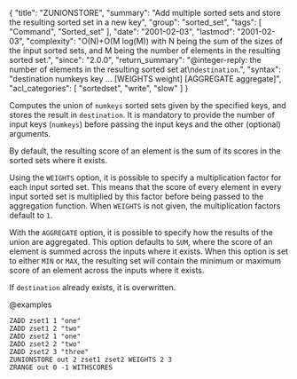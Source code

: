 {
  "title": "ZUNIONSTORE",
  "summary": "Add multiple sorted sets and store the resulting sorted set in a new key",
  "group": "sorted_set",
  "tags": [
    "Command",
    "Sorted_set"
  ],
  "date": "2001-02-03",
  "lastmod": "2001-02-03",
  "complexity": "O(N)+O(M log(M)) with N being the sum of the sizes of the input sorted sets, and M being the number of elements in the resulting sorted set.",
  "since": "2.0.0",
  "return_summary": "@integer-reply: the number of elements in the resulting sorted set at\n`destination`.",
  "syntax": "destination numkeys key ... [WEIGHTS weight] [AGGREGATE aggregate]",
  "acl_categories": [
    "sortedset",
    "write",
    "slow"
  ]
}

Computes the union of `numkeys` sorted sets given by the specified keys, and
stores the result in `destination`.
It is mandatory to provide the number of input keys (`numkeys`) before passing
the input keys and the other (optional) arguments.

By default, the resulting score of an element is the sum of its scores in the
sorted sets where it exists.

Using the `WEIGHTS` option, it is possible to specify a multiplication factor
for each input sorted set.
This means that the score of every element in every input sorted set is
multiplied by this factor before being passed to the aggregation function.
When `WEIGHTS` is not given, the multiplication factors default to `1`.

With the `AGGREGATE` option, it is possible to specify how the results of the
union are aggregated.
This option defaults to `SUM`, where the score of an element is summed across
the inputs where it exists.
When this option is set to either `MIN` or `MAX`, the resulting set will contain
the minimum or maximum score of an element across the inputs where it exists.

If `destination` already exists, it is overwritten.

@examples

```cli
ZADD zset1 1 "one"
ZADD zset1 2 "two"
ZADD zset2 1 "one"
ZADD zset2 2 "two"
ZADD zset2 3 "three"
ZUNIONSTORE out 2 zset1 zset2 WEIGHTS 2 3
ZRANGE out 0 -1 WITHSCORES
```

